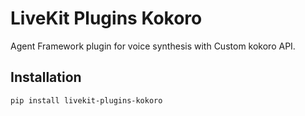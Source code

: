 # LiveKit Plugins Kokoro

Agent Framework plugin for voice synthesis with Custom kokoro API.

## Installation

```bash
pip install livekit-plugins-kokoro
```